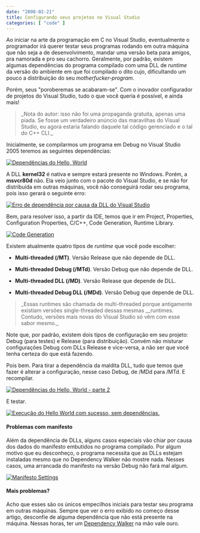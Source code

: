 ```yaml
---
date: "2008-02-21"
title: Configurando seus projetos no Visual Studio
categories: [ "code" ]
---
```

Ao iniciar na arte da programação em C no Visual Studio, eventualmente o programador irá querer testar seus programas rodando em outra máquina que não seja a de desenvolvimento, mandar uma versão beta para amigos, pra namorada e pro seu cachorro. Geralmente, por padrão, existem algumas dependências do programa compilado com uma DLL de _runtime_ da versão do ambiente em que foi compilado o dito cujo, dificultando um pouco a distribuição do seu _motherfucker-program_.

Porém, seus "poroberemas se acabaram-se". Com o inovador configurador de projetos do Visual Studio, tudo o que você queria é possível, e ainda mais!

<blockquote>_Nota do autor: isso não foi uma propaganda gratuita, apenas uma piada. Se fosse um verdadeiro anúncio das maravilhas do Visual Studio, eu agora estaria falando daquele tal código gerenciado e o tal do C++ CLI._</blockquote>

Inicialmente, se compilarmos um programa em Debug no Visual Studio 2005 teremos as seguintes dependências:

[![Dependências do Hello, World](http://i.imgur.com/zobevmj.png)](/images/hello-world-depends.png)

A DLL **kernel32** é nativa e sempre estará presente no Windows. Porém, a **msvcr80d** não. Ela veio junto com o pacote do Visual Studio, e se não for distribuída em outras máquinas, você não conseguirá rodar seu programa, pois isso gerará o seguinte erro:

[![Erro de dependência por causa da DLL do Visual Studio](http://i.imgur.com/Kbd7qrR.png)](/images/hello-world-error-depends.png)

Bem, para resolver isso, a partir da IDE, temos que ir em Project, Properties, Configuration Properties, C/C++, Code Generation, Runtime Library.

[![Code Generation](http://i.imgur.com/oUXU9Dc.png)](/images/vs-code-generation.png)

Existem atualmente quatro tipos de _runtime_ que você pode escolher:

	
  * **Multi-threaded (/MT)**. Versão Release que não depende de DLL.

	
  * **Multi-threaded Debug (/MTd)**. Versão Debug que não depende de DLL.

	
  * **Multi-threaded DLL (/MD)**. Versão Release que depende de DLL.

	
  * **Multi-threaded Debug DLL (/MDd)**. Versão Debug que depende de DLL.

<blockquote>_Essas runtimes são chamada de multi-threaded porque antigamente existiam versões single-threaded dessas mesmas __runtimes.  Contudo, versões mais novas do Visual Studio só vêm com esse sabor mesmo._</blockquote>

Note que, por padrão, existem dois tipos de configuração em seu projeto: Debug (para testes) e Release (para distribuição). Convém não misturar configurações Debug com DLLs Release e vice-versa, a não ser que você tenha certeza do que está fazendo.

Pois bem. Para tirar a dependência da maldita DLL, tudo que temos que fazer é alterar a configuração, nesse caso Debug, de /MDd para /MTd. E recompilar.

[![Dependências do Hello, World - parte 2](http://i.imgur.com/UAr4ynG.png)](/images/hello-world-depends2.png)

E testar.

[![Execução do Hello World com sucesso, sem dependências.](http://i.imgur.com/sMBKol2.png)](/images/hello-world-success.png)

#### Problemas com manifesto

Além da dependência de DLLs, alguns casos especiais vão chiar por causa dos dados do manifesto embutidos no programa compilado. Por algum motivo que eu desconheço, o programa necessita que as DLLs estejam instaladas mesmo que no Dependency Walker não mostre nada. Nesses casos, uma arrancada do manifesto na versão Debug não fará mal algum.

[![Manifesto Settings](http://i.imgur.com/aA8iSA5.png)](/images/manifesto-settings.png)

#### Mais problemas?

Acho que esses são os únicos empecilhos iniciais para testar seu programa em outras máquinas. Sempre que ver o erro exibido no começo desse artigo, desconfie de alguma dependência que não está presente na máquina. Nessas horas, ter um [Dependency Walker](http://www.dependencywalker.com/) na mão vale ouro.
